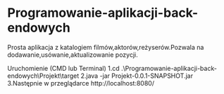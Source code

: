 # Programowanie-aplikacji-back-endowych
Prosta aplikacja z katalogiem filmów,aktorów,reżyserów.Pozwala na dodawanie,usówanie,aktualizowanie pozycji.

Uruchomienie (CMD lub Terminal)
1.cd .\Programowanie-aplikacji-back-endowych\Projekt\target
2.java -jar Projekt-0.0.1-SNAPSHOT.jar
3.Następnie w przeglądarce http://localhost:8080/
